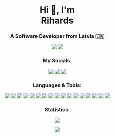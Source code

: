 

<h1 align='center'>Hi 👋, I'm <br>Rihards</h1>

<h3 align='center'>A Software Developer from Latvia 🇱🇻 </h3>

<div align='center'>
  <img src='https://komarev.com/ghpvc/?username=ClientSiderz&label=Views&color=blue&style=for-the-badge'>
  <img src='https://img.shields.io/github/stars/ClientSiderz?color=green&style=for-the-badge'>
</div>
<h3 align='center'>My Socials:</h3>
<div align='center'>
  <a href="https://www.youtube.com/@ClientSiders" target="blank"><img src='https://img.shields.io/static/v1?label=&message=ClientSiders&color=%23FF0000&style=for-the-badge&logo=youtube'></a>
  <a href="https://discord.gg/pZ9ZsKwq8h" target="blank"><img src='https://img.shields.io/static/v1?label=&message=meow+client&color=%235562EA&style=for-the-badge&logo=Discord&logoColor=%23fff'></a>
  <img src='https://img.shields.io/static/v1?label=&message=@clientsiders&color=%235562EA&style=for-the-badge&logo=Discord&logoColor=%23fff'>
</div>
<h3 align='center'>Languages & Tools:</h3>
<div align='center'>
<a href='https://www.arduino.cc/' target='_blank'><img src='https://img.shields.io/static/v1?label=&message=Arduino&color=%2300979D&style=for-the-badge&logo=Arduino&logoColor=%23fff'></a>
<a href='https://www.gnu.org/software/bash/' target='_blank'><img src='https://img.shields.io/static/v1?label=&message=BASH&color=%234EAA25&style=for-the-badge&logo=GNU+Bash&logoColor=%23fff'></a>
<a href='https://getbootstrap.com' target='_blank'><img src='https://img.shields.io/static/v1?label=&message=Bootstrap&color=%237952B3&style=for-the-badge&logo=Bootstrap&logoColor=%23fff'></a>
<a href='https://www.w3schools.com/css/' target='_blank'><img src='https://img.shields.io/static/v1?label=&message=CSS&color=%231572B6&style=for-the-badge&logo=CSS3&logoColor=%23fff'></a>
<a href='https://dotnet.microsoft.com/' target='_blank'><img src='https://img.shields.io/static/v1?label=&message=microsoft&color=%23512BD4&style=for-the-badge&logo=.NET&logoColor=%23fff'></a>
<a href='https://www.electronjs.org' target='_blank'><img src='https://img.shields.io/static/v1?label=&message=Electron&color=%2347848F&style=for-the-badge&logo=Electron&logoColor=%23fff'></a>
<a href='https://firebase.google.com/' target='_blank'><img src='https://img.shields.io/static/v1?label=&message=Firebase&color=grey&style=for-the-badge&logo=Firebase'></a>
<a href='https://cloud.google.com' target='_blank'><img src='https://img.shields.io/static/v1?label=&message=Google+Cloud&color=%234285F4&style=for-the-badge&logo=Google+Cloud&logoColor=%23fff'></a>
<a href='https://git-scm.com/' target='_blank'><img src='https://img.shields.io/static/v1?label=&message=Git&color=%23F05032&style=for-the-badge&logo=Git&logoColor=%23fff'></a>
<a href='https://www.w3.org/html/' target='_blank'><img src='https://img.shields.io/static/v1?label=&message=HTML&color=%23E34F26&style=for-the-badge&logo=HTML5&logoColor=%23fff'></a>
<a href='https://www.java.com' target='_blank'><img src='https://img.shields.io/static/v1?label=&message=java&color=orange&style=for-the-badge&logo=oracle&logoColor=%23fff'></a>
<a href='https://developer.mozilla.org/en-US/docs/Web/JavaScript' target='_blank'><img src='https://img.shields.io/static/v1?label=&message=JavaScript&color=grey&style=for-the-badge&logo=JavaScript'></a>
<a href='https://kotlinlang.org' target='_blank'><img src='https://img.shields.io/static/v1?label=&message=Kotlin&color=%237F52FF&style=for-the-badge&logo=Kotlin&logoColor=%23fff'></a>
<a href='https://www.mongodb.com/' target='_blank'><img src='https://img.shields.io/static/v1?label=&message=Mongo+DB&color=%2347A248&style=for-the-badge&logo=MongoDB&logoColor=%23fff'></a>
<a href='https://nodejs.org' target='_blank'><img src='https://img.shields.io/static/v1?label=&message=Node.js&color=%23339933&style=for-the-badge&logo=Node.js&logoColor=%23fff'></a>
<a href='https://www.python.org' target='_blank'><img src='https://img.shields.io/static/v1?label=&message=Python&color=%233776AB&style=for-the-badge&logo=Python&logoColor=%23fff'></a>
<a href='https://www.rust-lang.org' target='_blank'><img src='https://img.shields.io/static/v1?label=&message=Rust&color=%23000000&style=for-the-badge&logo=Rust&logoColor=%23fff'></a>
</div>

<h3 align="center">Statistics:</h3>

<div align="center">

<span>
<a href="#" target="blank"><img src="https://github-readme-stats.vercel.app/api?username=ClientSiderz&show_icons=true&theme=nord&card_width=500&count_private=true&hide_border=true">
</span>

<a href="#" target="blank"><img src="https://github-readme-stats.vercel.app/api/top-langs/?username=ClientSiderz&theme=nord&card_width=500&hide_border=true&exclude_repo=ClientBase">

</div>
